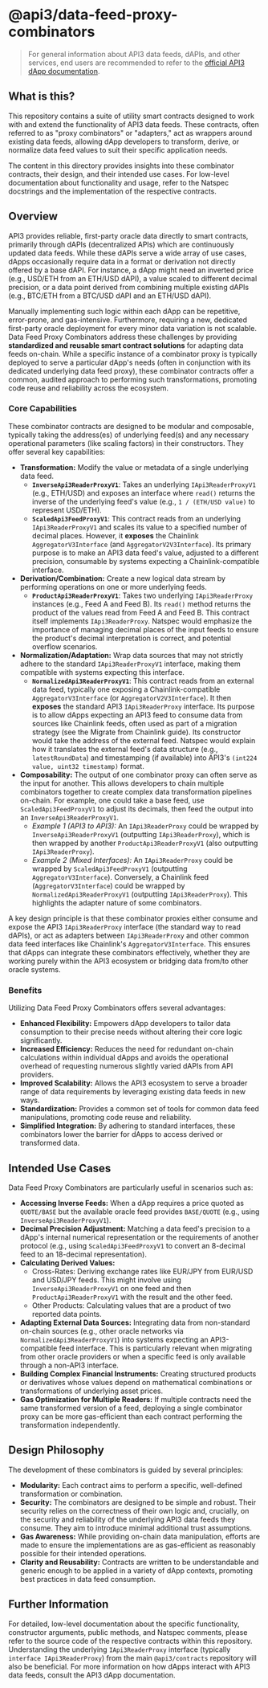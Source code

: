 # @api3/data-feed-proxy-combinators

> For general information about API3 data feeds, dAPIs, and other services, end users are recommended to refer to the [official API3 dApp documentation](https://docs.api3.org/dapps/).

## What is this?

This repository contains a suite of utility smart contracts designed to work with and extend the functionality of API3 data feeds. These contracts, often referred to as "proxy combinators" or "adapters," act as wrappers around existing data feeds, allowing dApp developers to transform, derive, or normalize data feed values to suit their specific application needs.

The content in this directory provides insights into these combinator contracts, their design, and their intended use cases. For low-level documentation about functionality and usage, refer to the Natspec docstrings and the implementation of the respective contracts.

## Overview

API3 provides reliable, first-party oracle data directly to smart contracts, primarily through dAPIs (decentralized APIs) which are continuously updated data feeds. While these dAPIs serve a wide array of use cases, dApps occasionally require data in a format or derivation not directly offered by a base dAPI. For instance, a dApp might need an inverted price (e.g., USD/ETH from an ETH/USD dAPI), a value scaled to different decimal precision, or a data point derived from combining multiple existing dAPIs (e.g., BTC/ETH from a BTC/USD dAPI and an ETH/USD dAPI).

Manually implementing such logic within each dApp can be repetitive, error-prone, and gas-intensive. Furthermore, requiring a new, dedicated first-party oracle deployment for every minor data variation is not scalable. Data Feed Proxy Combinators address these challenges by providing **standardized and reusable smart contract solutions** for adapting data feeds on-chain. While a specific instance of a combinator proxy is typically deployed to serve a particular dApp's needs (often in conjunction with its dedicated underlying data feed proxy), these combinator contracts offer a common, audited approach to performing such transformations, promoting code reuse and reliability across the ecosystem.

### Core Capabilities

These combinator contracts are designed to be modular and composable, typically taking the address(es) of underlying feed(s) and any necessary operational parameters (like scaling factors) in their constructors. They offer several key capabilities:

- **Transformation:** Modify the value or metadata of a single underlying data feed.
  - **`InverseApi3ReaderProxyV1`**: Takes an underlying `IApi3ReaderProxyV1` (e.g., ETH/USD) and exposes an interface where `read()` returns the inverse of the underlying feed's value (e.g., `1 / (ETH/USD value)` to represent USD/ETH).
  - **`ScaledApi3FeedProxyV1`**: This contract reads from an underlying `IApi3ReaderProxyV1` and scales its value to a specified number of decimal places. However, it **exposes** the Chainlink `AggregatorV3Interface` (and `AggregatorV2V3Interface`). Its primary purpose is to make an API3 data feed's value, adjusted to a different precision, consumable by systems expecting a Chainlink-compatible interface.
- **Derivation/Combination:** Create a new logical data stream by performing operations on one or more underlying feeds.
  - **`ProductApi3ReaderProxyV1`**: Takes two underlying `IApi3ReaderProxy` instances (e.g., Feed A and Feed B). Its `read()` method returns the product of the values read from Feed A and Feed B. This contract itself implements `IApi3ReaderProxy`. Natspec would emphasize the importance of managing decimal places of the input feeds to ensure the product's decimal interpretation is correct, and potential overflow scenarios.
- **Normalization/Adaptation:** Wrap data sources that may not strictly adhere to the standard `IApi3ReaderProxyV1` interface, making them compatible with systems expecting this interface.
  - **`NormalizedApi3ReaderProxyV1`**: This contract reads from an external data feed, typically one exposing a Chainlink-compatible `AggregatorV3Interface` (or `AggregatorV2V3Interface`). It then **exposes** the standard API3 `IApi3ReaderProxy` interface. Its purpose is to allow dApps expecting an API3 feed to consume data from sources like Chainlink feeds, often used as part of a migration strategy (see the Migrate from Chainlink guide). Its constructor would take the address of the external feed. Natspec would explain how it translates the external feed's data structure (e.g., `latestRoundData`) and timestamping (if available) into API3's `(int224 value, uint32 timestamp)` format.
- **Composability:** The output of one combinator proxy can often serve as the input for another. This allows developers to chain multiple combinators together to create complex data transformation pipelines on-chain. For example, one could take a base feed, use `ScaledApi3FeedProxyV1` to adjust its decimals, then feed the output into an `InverseApi3ReaderProxyV1`.
  - _Example 1 (API3 to API3):_ An `IApi3ReaderProxy` could be wrapped by `InverseApi3ReaderProxyV1` (outputting `IApi3ReaderProxy`), which is then wrapped by another `ProductApi3ReaderProxyV1` (also outputting `IApi3ReaderProxy`).
  - _Example 2 (Mixed Interfaces):_ An `IApi3ReaderProxy` could be wrapped by `ScaledApi3FeedProxyV1` (outputting `AggregatorV3Interface`). Conversely, a Chainlink feed (`AggregatorV3Interface`) could be wrapped by `NormalizedApi3ReaderProxyV1` (outputting `IApi3ReaderProxy`). This highlights the adapter nature of some combinators.

A key design principle is that these combinator proxies either consume and expose the API3 `IApi3ReaderProxy` interface (the standard way to read dAPIs), or act as adapters between `IApi3ReaderProxy` and other common data feed interfaces like Chainlink's `AggregatorV3Interface`. This ensures that dApps can integrate these combinators effectively, whether they are working purely within the API3 ecosystem or bridging data from/to other oracle systems.

### Benefits

Utilizing Data Feed Proxy Combinators offers several advantages:

- **Enhanced Flexibility:** Empowers dApp developers to tailor data consumption to their precise needs without altering their core logic significantly.
- **Increased Efficiency:** Reduces the need for redundant on-chain calculations within individual dApps and avoids the operational overhead of requesting numerous slightly varied dAPIs from API providers.
- **Improved Scalability:** Allows the API3 ecosystem to serve a broader range of data requirements by leveraging existing data feeds in new ways.
- **Standardization:** Provides a common set of tools for common data feed manipulations, promoting code reuse and reliability.
- **Simplified Integration:** By adhering to standard interfaces, these combinators lower the barrier for dApps to access derived or transformed data.

## Intended Use Cases

Data Feed Proxy Combinators are particularly useful in scenarios such as:

- **Accessing Inverse Feeds:** When a dApp requires a price quoted as `QUOTE/BASE` but the available oracle feed provides `BASE/QUOTE` (e.g., using `InverseApi3ReaderProxyV1`).
- **Decimal Precision Adjustment:** Matching a data feed's precision to a dApp's internal numerical representation or the requirements of another protocol (e.g., using `ScaledApi3FeedProxyV1` to convert an 8-decimal feed to an 18-decimal representation).
- **Calculating Derived Values:**
  - Cross-Rates: Deriving exchange rates like EUR/JPY from EUR/USD and USD/JPY feeds. This might involve using `InverseApi3ReaderProxyV1` on one feed and then `ProductApi3ReaderProxyV1` with the result and the other feed.
  - Other Products: Calculating values that are a product of two reported data points.
- **Adapting External Data Sources:** Integrating data from non-standard on-chain sources (e.g., other oracle networks via `NormalizedApi3ReaderProxyV1`) into systems expecting an API3-compatible feed interface. This is particularly relevant when migrating from other oracle providers or when a specific feed is only available through a non-API3 interface.
- **Building Complex Financial Instruments:** Creating structured products or derivatives whose values depend on mathematical combinations or transformations of underlying asset prices.
- **Gas Optimization for Multiple Readers:** If multiple contracts need the same transformed version of a feed, deploying a single combinator proxy can be more gas-efficient than each contract performing the transformation independently.

## Design Philosophy

The development of these combinators is guided by several principles:

- **Modularity:** Each contract aims to perform a specific, well-defined transformation or combination.
- **Security:** The combinators are designed to be simple and robust. Their security relies on the correctness of their own logic and, crucially, on the security and reliability of the underlying API3 data feeds they consume. They aim to introduce minimal additional trust assumptions.
- **Gas Awareness:** While providing on-chain data manipulation, efforts are made to ensure the implementations are as gas-efficient as reasonably possible for their intended operations.
- **Clarity and Reusability:** Contracts are written to be understandable and generic enough to be applied in a variety of dApp contexts, promoting best practices in data feed consumption.

## Further Information

For detailed, low-level documentation about the specific functionality, constructor arguments, public methods, and Natspec comments, please refer to the source code of the respective contracts within this repository. Understanding the underlying `IApi3ReaderProxy` interface (typically `interface IApi3ReaderProxy`) from the main `@api3/contracts` repository will also be beneficial. For more information on how dApps interact with API3 data feeds, consult the API3 dApp documentation.
